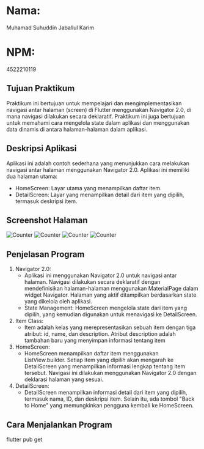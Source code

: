 # Nama:
Muhamad Suhuddin Jaballul Karim
# NPM:
4522210119

## Tujuan Praktikum
Praktikum ini bertujuan untuk mempelajari dan mengimplementasikan navigasi antar halaman (screen) di Flutter menggunakan Navigator 2.0, di mana navigasi dilakukan secara deklaratif. Praktikum ini juga bertujuan untuk memahami cara mengelola state dalam aplikasi dan menggunakan data dinamis di antara halaman-halaman dalam aplikasi.

## Deskripsi Aplikasi
Aplikasi ini adalah contoh sederhana yang menunjukkan cara melakukan navigasi antar halaman menggunakan Navigator 2.0. Aplikasi ini memiliki dua halaman utama:
- HomeScreen: Layar utama yang menampilkan daftar item.
- DetailScreen: Layar yang menampilkan detail dari item yang dipilih, termasuk deskripsi item.

## Screenshot Halaman
![Counter](images/home.png)
![Counter](images/item1.png)
![Counter](images/item2.png)
![Counter](images/item3.png)


## Penjelasan Program
1. Navigator 2.0:
    - Aplikasi ini menggunakan Navigator 2.0 untuk navigasi antar halaman. Navigasi dilakukan secara deklaratif dengan mendefinisikan halaman-halaman menggunakan MaterialPage dalam widget Navigator. Halaman yang aktif ditampilkan berdasarkan state yang dikelola oleh aplikasi.
    - State Management: HomeScreen mengelola state dari item yang dipilih, yang kemudian digunakan untuk menavigasi ke DetailScreen.
2. Item Class:
    - Item adalah kelas yang merepresentasikan sebuah item dengan tiga atribut: id, name, dan description. Atribut description adalah tambahan baru yang menyimpan informasi tentang item
3. HomeScreen:
    - HomeScreen menampilkan daftar item menggunakan ListView.builder. Setiap item yang dipilih akan mengarah ke DetailScreen yang menampilkan informasi lengkap tentang item tersebut. Navigasi ini dilakukan menggunakan Navigator 2.0 dengan deklarasi halaman yang sesuai.
4. DetailScreen:
    - DetailScreen menampilkan informasi detail dari item yang dipilih, termasuk nama, ID, dan deskripsi item. Selain itu, ada tombol "Back to Home" yang memungkinkan pengguna kembali ke HomeScreen.

## Cara Menjalankan Program
flutter pub get